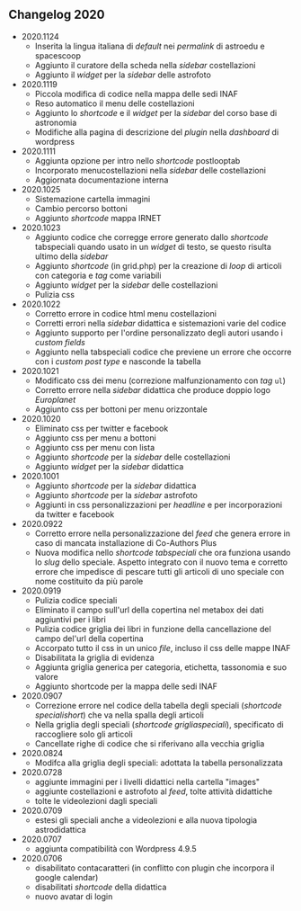 ## Changelog 2020
* 2020.1124
  * Inserita la lingua italiana di *default* nei *permalink* di astroedu e spacescoop
  * Aggiunto il curatore della scheda nella *sidebar* costellazioni
  * Aggiunto il *widget* per la *sidebar* delle astrofoto
* 2020.1119
  * Piccola modifica di codice nella mappa delle sedi INAF
  * Reso automatico il menu delle costellazioni
  * Aggiunto lo *shortcode* e il *widget* per la *sidebar* del corso base di astronomia
  * Modifiche alla pagina di descrizione del *plugin* nella *dashboard* di wordpress
* 2020.1111
  * Aggiunta opzione per intro nello *shortcode* postlooptab
  * Incorporato menucostellazioni nella *sidebar* delle costellazioni
  * Aggiornata documentazione interna
* 2020.1025
  * Sistemazione cartella immagini
  * Cambio percorso bottoni
  * Aggiunto *shortcode* mappa IRNET
* 2020.1023
  * Aggiunto codice che corregge errore generato dallo *shortcode* tabspeciali quando usato in un *widget* di testo, se questo risulta ultimo della *sidebar*
  * Aggiunto *shortcode* (in grid.php) per la creazione di *loop* di articoli con categoria e *tag* come variabili
  * Aggiunto *widget* per la *sidebar* delle costellazioni
  * Pulizia css
* 2020.1022
  * Corretto errore in codice html menu costellazioni
  * Corretti errori nella *sidebar* didattica e sistemazioni varie del codice
  * Aggiunto supporto per l'ordine personalizzato degli autori usando i *custom fields*
  * Aggiunto nella tabspeciali codice che previene un errore che occorre con i *custom post type* e nasconde la tabella
* 2020.1021
  * Modificato css dei menu (correzione malfunzionamento con *tag* <code>ul</code>)
  * Corretto errore nella *sidebar* didattica che produce doppio logo *Europlanet*
  * Aggiunto css per bottoni per menu orizzontale
* 2020.1020
  * Eliminato css per twitter e facebook
  * Aggiunto css per menu a bottoni
  * Aggiunto css per menu con lista
  * Aggiunto *shortcode* per la *sidebar* delle costellazioni
  * Aggiunto *widget* per la *sidebar* didattica
* 2020.1001
  * Aggiunto *shortcode* per la *sidebar* didattica
  * Aggiunto *shortcode* per la *sidebar* astrofoto
  * Aggiunti in css personalizzazioni per *headline* e per incorporazioni da twitter e facebook
* 2020.0922
  * Corretto errore nella personalizzazione del *feed* che genera errore in caso di mancata installazione di Co-Authors Plus
  * Nuova modifica nello *shortcode tabspeciali* che ora funziona usando lo *slug* dello speciale. Aspetto integrato con il nuovo tema e corretto errore che impedisce di pescare tutti gli articoli di uno speciale con nome costituito da più parole
* 2020.0919
  * Pulizia codice speciali
  * Eliminato il campo sull'url della copertina nel metabox dei dati aggiuntivi per i libri
  * Pulizia codice griglia dei libri in funzione della cancellazione del campo del'url della copertina
  * Accorpato tutto il css in un unico *file*, incluso il css delle mappe INAF
  * Disabilitata la griglia di evidenza
  * Aggiunta griglia generica per categoria, etichetta, tassonomia e suo valore
  * Aggiunto shortcode per la mappa delle sedi INAF
* 2020.0907
  * Correzione errore nel codice della tabella degli speciali (*shortcode specialishort*) che va nella spalla degli articoli
  * Nella griglia degli speciali (*shortcode grigliaspeciali*), specificato di raccogliere solo gli articoli
  * Cancellate righe di codice che si riferivano alla vecchia griglia
* 2020.0824
  * Modifca alla griglia degli speciali: adottata la tabella personalizzata
* 2020.0728
  * aggiunte immagini per i livelli didattici nella cartella "images"
  * aggiunte costellazioni e astrofoto al *feed*, tolte attività didattiche
  * tolte le videolezioni dagli speciali
* 2020.0709
  * estesi gli speciali anche a videolezioni e alla nuova tipologia astrodidattica
* 2020.0707
  * aggiunta compatibilità con Wordpress 4.9.5
* 2020.0706
  * disabilitato contacaratteri (in conflitto con plugin che incorpora il google calendar)
  * disabilitati *shortcode* della didattica
  * nuovo avatar di login